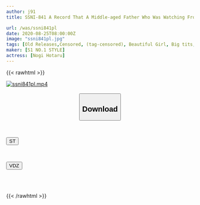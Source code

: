 ```yaml
---
author: j91
title: SSNI-841 A Record That A Middle-aged Father Who Was Watching From A Young Age Grew Into A Busty Daughter And Committed For A Week. Nogi Firefly

url: /was/ssni841pl
date: 2020-08-25T08:00:00Z
image: "ssni841pl.jpg"
tags: [Old Releases,Censored, (tag-censored), Beautiful Girl, Big tits, Risky Mosaic, Solowork, Sweat]
maker: [S1 NO.1 STYLE]
actress: [Nogi Hotaru]
---
```



{{< rawhtml >}}

<div class="video" data-videoid="aPPOj9QMVLFxxxq">
    <a href="javascript:;">
        <img src="/was/ssni841pl/ssni841pl.jpg" width="WIDTH" height="HEIGHT" alt="ssni841pl.mp4" loading="lazy">
    </a>
</div>

<script type="text/javascript" src="https://j91.asia/asset/on-demand-st.js"></script>

<br>
  <link rel="stylesheet" href="https://j91.asia/asset/bs5.css">
  
  <center>
  <button class="btn btn-primary" type="button" data-bs-toggle="collapse" data-bs-target=".multi-collapse" aria-expanded="false" aria-controls="multiCollapseExample1 multiCollapseExample2"><h2>Download</h2></button></center>
</p>
<div class="row">
  <div class="col">
    <div class="collapse multi-collapse" id="multiCollapseExample1">
      <div class="card card-body">
	      	      <br>
<div class="buttons">  
<p><a href="https://streamtape.to/v/aPPOj9QMVLFxxxq" target="_blank"><button class="btn-hover color-3"><i class="fa fa-download"></i> ST</button></a></p></div>
    </div>
  </div>
</div>
  <div class="col">
    <div class="collapse multi-collapse" id="multiCollapseExample2">
      <div class="card card-body">
	      <br>
<div class="buttons">
<p><a href="https://vidoza.net/8i1opio909oh" target="_blank"><button class="btn-hover color-1"><i class="fa fa-download"></i> VDZ</button></a></p></div>
<br><br>
      </div>
    </div>
  </div>
</div>

{{< /rawhtml >}}